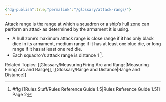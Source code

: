 ```yaml
---
{"dg-publish":true,"permalink":"/glossary/attack-range/"}
---
```


Attack range is the range at which a squadron or a ship’s hull zone can perform an attack as determined by the armament it is using.

- A hull zone’s maximum attack range is close range if it has only black dice in its armament, medium range if it has at least one blue die, or long range if it has at least one red die.
- Each squadron’s attack range is distance 1 [^1].

Related Topics: [[Glossary/Measuring Firing Arc and Range\|Measuring Firing Arc and Range]], [[Glossary/Range and Distance\|Range and Distance]]

[^1]: #ffg [[Rules Stuff/Rules Reference Guide 1.5\|Rules Reference Guide 1.5]] Page 2
